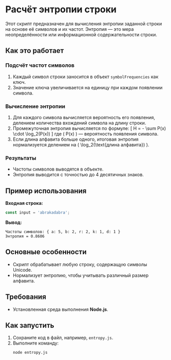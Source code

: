 
# Расчёт энтропии строки

Этот скрипт предназначен для вычисления энтропии заданной строки на основе её символов и их частот. Энтропия — это мера неопределённости или информационной содержательности строки.

## Как это работает

### Подсчёт частот символов
1. Каждый символ строки заносится в объект `symbolFrequencies` как ключ.
2. Значение ключа увеличивается на единицу при каждом появлении символа.

### Вычисление энтропии
1. Для каждого символа вычисляется вероятность его появления, делением количества вхождений символа на длину строки.
2. Промежуточная энтропия вычисляется по формуле:
   \[
   H = - \sum P(x) \cdot \log_2(P(x))
   \]
   где \( P(x) \) — вероятность появления символа.
3. Если длина алфавита больше одного, итоговая энтропия нормализуется делением на \( \log_2(\text{длина алфавита}) \).

### Результаты
- Частоты символов выводятся в объекте.
- Энтропия выводится с точностью до 4 десятичных знаков.

## Пример использования

**Входная строка:**
```javascript
const input = 'abrakadabra';
```

**Вывод:**
```
Частоты символов: { a: 5, b: 2, r: 2, k: 1, d: 1 }
Энтропия = 0.8606
```

## Основные особенности
- Скрипт обрабатывает любую строку, содержащую символы Unicode.
- Нормализует энтропию, чтобы учитывать различный размер алфавита.

## Требования
- Установленная среда выполнения **Node.js**.

## Как запустить

1. Сохраните код в файл, например, `entropy.js`.
2. Выполните команду:
   ```bash
   node entropy.js
   ```
